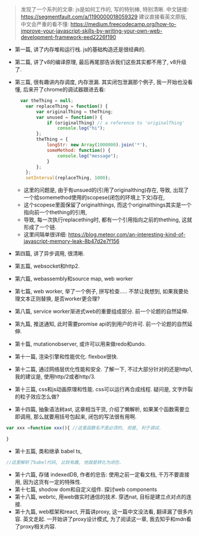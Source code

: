 > 发现了一个系列的文章: js是如何工作的, 写的特别棒, 特别清晰. 
> 中文链接: https://segmentfault.com/a/1190000018059329
> 建议直接看英文原版, 中文会严重的看不懂: https://medium.freecodecamp.org/how-to-improve-your-javascript-skills-by-writing-your-own-web-development-framework-eed2226f190



- 第一篇, 讲了内存堆和运行栈. js的基础构造还是很经典的.

- 第二篇, 讲了v8的编译原理, 最后再尾部告诉我们这些其实都不用了, v8升级了.

- 第三篇, 很有趣讲内存调度, 内存泄漏. 其实闭包泄漏那个例子, 我一开始也没看懂, 后来开了chrome的调试器跟进去看:

  ```js
    var theThing = null;
      var replaceThing = function() {
          var originalThing = theThing;
          var unused = function() {
              if (originalThing) // a reference to 'originalThing'
                  console.log("hi");
          };
          theThing = {
              longStr: new Array(1000000).join('*'),
              someMethod: function() {
                  console.log("message"); 
              }
          };
      };
      setInterval(replaceThing, 1000);
  ```

  - 这里的问题是, 由于有unsued的(引用了originalthing)存在, 导致, 出现了一个给somemethod使用的scopese(闭包的环境上下文)存在, 
  - 这个scopese里面保留了originalthings, 而这个originalthings其实是一个指向前一个thething的引用, 
  - 导致, 每一次执行replacething时, 都有一个引用指向之前的thething, 这就形成了一个链.
  - 这里间隔单很详细: https://blog.meteor.com/an-interesting-kind-of-javascript-memory-leak-8b47d2e7f156

- 第四篇, 讲了异步调用, 很清晰.

- 第五篇, websocket和http2.

- 第六篇, webassembly和source map, web worker

- 第七篇, web worker, 举了一个例子, 拼写检查…..   不禁让我想到, 如果我要处理文本正则替换, 是否worker更合理?

- 第八篇, service worker渐进式web的重要组成部分. 前一个论题的自然延伸.

- 第九篇, 推送通知, 此时需要promise api的到用户的许可. 前一个论题的自然延伸. 

- 第十篇, mutationobserver, 或许可以用来做redo和undo.

- 第十一篇,  渲染引擎和性能优化.  flexbox很快.

- 第十二篇, 通过网络层优化性能和安全. 了解一下, 不过大部分针对的还是http1, 我的建议是, 使用http/2或者http/3.

- 第十三篇, css和js动画原理和性能.  css可以运行再合成线程. 疑问是, 文字炸裂的粒子效应怎么做?

- 第十四篇, 抽象语法树ast, 这章相当干货, 介绍了懒解析, 如果某个函数需要立即调用, 那么就要用括号包起来, 闭包的写法很有用啊. 

```js
var xxx =function xxx(){ //这里函数名不是必须的, 但是, 利于调试.
  
}
```

- 第十五篇, 类和继承 babel ts,

```js
//这里解析了babel代码, 比较有趣, 他就是转化为闭包.
```

- 第十六篇, 存储   indexedDB, 作者的忠告: 使用之前一定看文档, 千万不要直接用, 因为这货有一定的特殊性.
- 第十七篇, shodow dom和自定义组件.  探讨web components
- 第十八篇, webrtc, 用web做实时通信的技术. 穿透nat, 目标是建立点对点的连接. 
- 第十九篇, web框架和react, 开篇讲proxy, 这一篇中文没法看, 翻译漏了很多内容.  英文走起. 一开始讲了proxy设计模式,  为了阅读这一章, 我去知乎和mdn看了proxy相关内容.